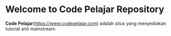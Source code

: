 # Welcome to Code Pelajar Repository

<b>Code Pelajar</b>(https://www.codepelajar.com) adalah situs yang menyediakan tutorial anti mainstream.
